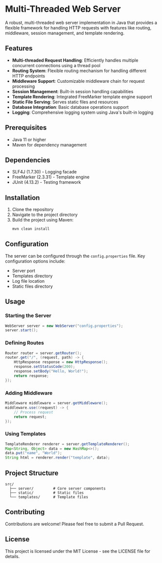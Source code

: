 # Multi-Threaded Web Server

A robust, multi-threaded web server implementation in Java that provides a flexible framework for handling HTTP requests with features like routing, middleware, session management, and template rendering.

## Features

- **Multi-threaded Request Handling**: Efficiently handles multiple concurrent connections using a thread pool
- **Routing System**: Flexible routing mechanism for handling different HTTP endpoints
- **Middleware Support**: Customizable middleware chain for request processing
- **Session Management**: Built-in session handling capabilities
- **Template Rendering**: Integrated FreeMarker template engine support
- **Static File Serving**: Serves static files and resources
- **Database Integration**: Basic database operations support
- **Logging**: Comprehensive logging system using Java's built-in logging

## Prerequisites

- Java 11 or higher
- Maven for dependency management

## Dependencies

- SLF4J (1.7.30) - Logging facade
- FreeMarker (2.3.31) - Template engine
- JUnit (4.13.2) - Testing framework

## Installation

1. Clone the repository
2. Navigate to the project directory
3. Build the project using Maven:
   ```bash
   mvn clean install
   ```

## Configuration

The server can be configured through the `config.properties` file. Key configuration options include:

- Server port
- Templates directory
- Log file location
- Static files directory

## Usage

### Starting the Server

```java
WebServer server = new WebServer("config.properties");
server.start();
```

### Defining Routes

```java
Router router = server.getRouter();
router.get("/", (request, path) -> {
    HttpResponse response = new HttpResponse();
    response.setStatusCode(200);
    response.setBody("Hello, World!");
    return response;
});
```

### Adding Middleware

```java
Middleware middleware = server.getMiddleware();
middleware.use((request) -> {
    // Process request
    return request;
});
```

### Using Templates

```java
TemplateRenderer renderer = server.getTemplateRenderer();
Map<String, Object> data = new HashMap<>();
data.put("name", "World");
String html = renderer.render("template", data);
```

## Project Structure

```
src/
  ├── server/         # Core server components
  ├── static/         # Static files
  └── templates/      # Template files
```

## Contributing

Contributions are welcome! Please feel free to submit a Pull Request.

## License

This project is licensed under the MIT License - see the LICENSE file for details.